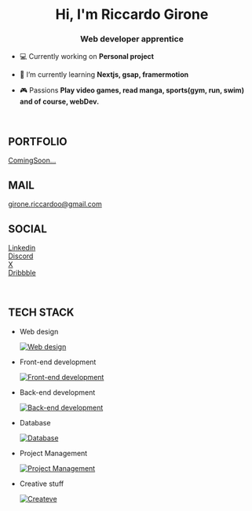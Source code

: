 <h1 align="center">Hi, I'm Riccardo Girone </h1>
<h3 align="center">Web developer apprentice</h3>

-   💻 Currently working on **Personal project**

-   🌱 I’m currently learning **Nextjs, gsap, framermotion**

-   🎮 Passions **Play video games, read manga, sports(gym, run, swim) and of course, webDev.**

</br>


<h2>PORTFOLIO</h2>

[ComingSoon...](https://github.com/riccardo-girone)

<h2>MAIL</h2>

<a href="mailto:girone.riccardoo@gmail.com" target="_blank">girone.riccardoo@gmail.com</a>

<h2>SOCIAL</h2>

<a href="https://www.linkedin.com/in/riccardo-girone" target="_blank">Linkedin</a> \
<a href="https://discord.com/" target="_blank">Discord</a> \
<a href="https://x.com/riccardo_girone" target="_blank">X</a> \
<a href="https://dribbble.com/riccardo-girone" target="_blank">Dribbble</a>

</br>

<h2>TECH STACK</h2>

-   Web design

    [![Web design](https://skillicons.dev/icons?i=figma,xd&perline=3)](https://skillicons.dev)

-   Front-end development

    [![Front-end development](https://skillicons.dev/icons?i=html,css,tailwind,sass,js,react,nextjs&perline=3)](https://skillicons.dev)

-   Back-end development

    [![Back-end development](https://skillicons.dev/icons?i=php&perline=3)](https://skillicons.dev)

-   Database

    [![Database](https://skillicons.dev/icons?i=mongodb&perline=3)](https://skillicons.dev)

-   Project Management

    [![Project Management](https://skillicons.dev/icons?i=git,github&perline=3)](https://skillicons.dev)

-   Creative stuff

    [![Createve](https://skillicons.dev/icons?i=blender&perline=3)](https://skillicons.dev)
    
